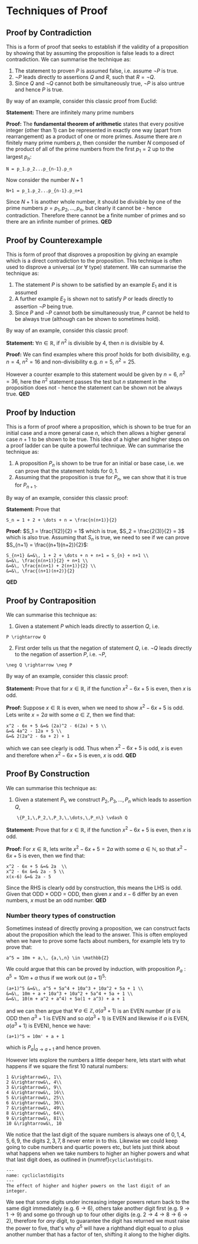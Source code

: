 # Techniques of Proof

## Proof by Contradiction
This is a form of proof that seeks to establish if the validity of a proposition by showing that by assuming the proposition is false leads to a direct contradiction. 
We can summarise the technique as:

1. The statement to proven $P$ is assumed false, i.e. assume $\lnot{P}$ is true.
2. $\lnot P$ leads directly to assertions $Q$ and $R$, such that $R = \lnot Q$.
3. Since $Q$ and $\lnot Q$ cannot both be simultaneously true, $\lnot P$ is also untrue and hence $P$ is true.

By way of an example, consider this classic proof from Euclid:

<b>Statement:</b> There are infinitely many prime numbers

<b>Proof:</b> 
The <b>fundamental theorem of arithmetic</b> states that every positive integer (other than 1) can be represented in exactly one way (apart from rearrangement) 
as a product of one or more primes.  Assume there are $n$ finitely many prime numbers $p$, then consider the number $N$ composed of the product of all of the 
prime numbers from the first $p_1 = 2$ up to the largest $p_n$:
```{math}
N = p_1.p_2...p_{n-1}.p_n
```
Now consider the number $N+1$
```{math}
N+1 = p_1.p_2...p_{n-1}.p_n+1
```
Since $N+1$ is another whole number, it should be divisible by one of the prime numbers $p={p_1,p_2,\dots,p_n}$, but clearly it cannot be - hence contradiction.  Therefore 
there cannot be a finite number of primes and so there are an infinite number of primes. <b>QED</b>

## Proof by Counterexample
This is form of proof that disproves a proposition by giving an example which is a direct contradiction to the proposition.  This technique is often used to disprove a 
universal (or $\forall$ type) statement.  We can summarise the technique as:

1. The statement $P$ is shown to be satisfied by an example $E_1$ and it is assumed 
2. A further example $E_2$ is shown not to satisfy $P$ or leads directly to assertion $\lnot P$ being true.
3. Since $P$ and $\lnot P$ cannot both be simultaneously true, $P$ cannot be held to be always true (although can be shown to sometimes hold).

By way of an example, consider this classic proof:

<b>Statement:</b> $\forall n \in \mathbb{R}$, if $n^2$ is divisible by 4, then $n$ is divisible by 4.

<b>Proof:</b> 
We can find examples where this proof holds for both divisibility, e.g. $n=4$, $n^2 = 16$ and non-divisibility e.g. $n=5$, $n^2=25$.  

However a counter example to this statement would be given by $n = 6$, $n^2=36$, here the $n^2$ statement passes the test but $n$ statement in the 
proposition does not - hence the statement can be shown not be always true.  <b>QED</b> 

## Proof by Induction
This is a form of proof where a proposition, which is shown to be true for an initial case and a more general case $n$, which then allows a higher general 
case $n+1$ to be shown to be true.  This idea of a higher and higher steps on a proof ladder can be quite a powerful technique.  We can summarise the technique as:

1. A proposition $P_n$ is shown to be true for an initial or base case, i.e. we can prove that the statement holds for $0, 1$.
2. Assuming that the proposition is true for $P_n$, we can show that it is true for $P_{n+1}$.

By way of an example, consider this classic proof:

<b>Statement:</b> Prove that 

```{math} 
S_n = 1 + 2 + \dots + n = \frac{n(n+1)}{2}
```

<b>Proof:</b> 
$S_1 = \frac{1(2)}{2} = 1$ which is true, $S_2 = \frac{2(3)}{2} = 3$ which is also true. Assuming that $S_n$ is true, we need to see if we can prove $S_{n+1} = \frac{(n+1)(n+2)}{2}$:

```{math}
S_{n+1} &=&\, 1 + 2 + \dots + n + n+1 = S_{n} + n+1 \\ 
&=&\, \frac{n(n+1)}{2} + n+1 \\ 
&=&\, \frac{n(n+1) + 2(n+1)}{2} \\ 
&=&\, \frac{(n+1)(n+2)}{2}
``` 
<b>QED</b> 


## Proof by Contraposition
We can summarise this technique as:
1. Given a statement $P$ which leads directly to assertion $Q$, i.e. 
```{math} 
P \rightarrow Q 
```
2. First order tells us that the negation of statement $Q$, i.e. $\neg Q$ leads directly to the negation of assertion $P$, i.e. $\neg P$, 
```{math}
\neg Q \rightarrow \neg P
```

By way of an example, consider this classic proof:

<b>Statement:</b> Prove that for $x \in \mathbb{R}$, if the function $x^2 - 6x + 5$ is even, then $x$ is odd.

<b>Proof:</b> Suppose $x \in \mathbb{R}$ is even, when we need to show $x^2 - 6x + 5$ is odd.  
Lets write $x = 2a$ with some $a \in \mathbb{Z}$, then we find that:
```{math}
x^2 - 6x + 5 &=& (2a)^2 - 6(2a) + 5 \\
&=& 4a^2 - 12a + 5 \\
&=& 2(2a^2 - 6a + 2) + 1
```
which we can see clearly is odd.  Thus when $x^2 - 6x + 5$ is odd, $x$ is even and therefore when $x^2 - 6x + 5$ is even, $x$ is odd. <b>QED</b> 

## Proof By Construction
We can summarise this technique as:
1. Given a statement $P_1$, we construct  $P_2,\,P_3,\,\dots,\,P_n$ which leads to assertion $Q$,
```{math}
    \{P_1,\,P_2,\,P_3,\,\dots,\,P_n\} \vdash Q
```

<b>Statement:</b> Prove that for $x \in \mathbb{R}$, if the function $x^2 - 6x + 5$ is even, then $x$ is odd.

<b>Proof:</b> For $x \in \mathbb{R}$, lets write $x^2 - 6x + 5 = 2a$ with some $a \in \mathbb{N}$, so that $x^2 - 6x + 5$ is even, then we find that:
```{math}
x^2 - 6x + 5 &=& 2a  \\
x^2 - 6x &=& 2a - 5 \\
x(x-6) &=& 2a - 5
```
Since the RHS is clearly odd by construction, this means the LHS is odd.  Given that ODD $\times$ ODD = ODD, then given $x$ and $x-6$ differ by an even numbers, $x$ must be an odd number. <b>QED</b> 


### Number theory types of construction
Sometimes instead of directly proving a proposition, we can construct facts about the proposition which the lead to the answer.  This is often employed 
when we have to prove some facts about numbers, for example lets try to prove that:
```{math}
a^5 = 10m + a,\, {a,\,n} \in \mathbb{Z}
```
We could argue that this can be proved by induction, with proposition $P_a: a^5 = 10m + a$ thus if we work out $(a+1)^5$:
```{math}
(a+1)^5 &=&\, a^5 + 5a^4 + 10a^3 + 10a^2 + 5a + 1 \\
&=&\, 10m + a + 10a^3 + 10a^2 + 5a^4 + 5a + 1 \\
&=&\, 10(m + a^2 + a^4) + 5a(1 + a^3) + a + 1 
```
and we can then argue that $\forall \,a \in \mathbb{Z},\, a(a^3+1)$ is an EVEN number (if $a$ is ODD then $a^3+1$ is EVEN and so $a(a^3+1)$ is EVEN 
and likewise if $a$ is EVEN, $a(a^3+1)$ is EVEN), hence we have:
```{math}
(a+1)^5 = 10m' + a + 1
```
which is $P_a\Bigg|_{a \rightarrow a+1}$ and hence proven.  

However lets explore the numbers a little deeper here, lets start with what happens if we square the first 10 natural numbers:
```{math}
1 &\rightarrow&\, 1\\
2 &\rightarrow&\, 4\\
3 &\rightarrow&\, 9\\
4 &\rightarrow&\, 16\\
5 &\rightarrow&\, 25\\
6 &\rightarrow&\, 36\\
7 &\rightarrow&\, 49\\
8 &\rightarrow&\, 64\\
9 &\rightarrow&\, 81\\
10 &\rightarrow&\, 10
```
We notice that the last digit of the square numbers is always one of ${0,\, 1,\, 4,\, 5,\, 6,\, 9}$, the digits ${2,\, 3,\, 7,\, 8}$ never 
enter in to this.  Likewise we could keep going to cube numbers and quartic powers etc, but lets just think about what happens when we take 
numbers to higher an higher powers and what that last digit does, as outlined in {numref}`cycliclastdigits`.  

```{figure} ../figures/cycliclastdigits.png
---
name: cycliclastdigits
---
The effect of higher and higher powers on the last digit of an integer.
```
We see that some digits under increasing integer powers return back to the same digit immediately (e.g. $6 \rightarrow 6$), others take 
another digit first (e.g. $9 \rightarrow 1 \rightarrow 9$) and some go through up to four other digits (e.g. $2 \rightarrow 4 \rightarrow 8 \rightarrow 6 \rightarrow 2$), 
therefore for <em>any</em> digit, to guarantee the digit has returned we must raise the power to five, that's why $a^5$ will have a righthand digit 
equal to $a$ plus another number that has a factor of ten, shifting it along to the higher digits.

